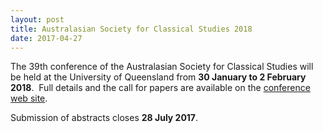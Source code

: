 ```yaml
---
layout: post
title: Australasian Society for Classical Studies 2018
date: 2017-04-27
---
```


The 39th conference of the Australasian Society for Classical Studies
will be held at the University of Queensland from **30 January to 2
February 2018**.  Full details and the call for papers are available on
the [conference web
site](https://hapi.uq.edu.au/australasian-society-classical-studies-conference-39-2018).

Submission
of abstracts closes **28 July 2017**.
